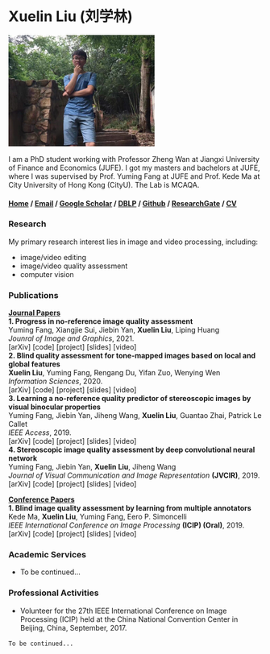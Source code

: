 # Xuelin Liu (刘学林)
![Image](/person.jpg)

I am a PhD student working with Professor Zheng Wan at Jiangxi University of Finance and Economics (JUFE). I got my masters and bachelors at JUFE, where I was supervised by Prof. Yuming Fang at JUFE and Prof. Kede Ma at City University of Hong Kong (CityU). The Lab is MCAQA.

#### [Home](https://github.com/LXLHXL123/xuelin.github.com/edit/gh-pages/index.md) / [Email](https://github.com/LXLHXL123/xuelin.github.com/edit/gh-pages/index.md) / [Google Scholar](https://github.com/LXLHXL123/xuelin.github.com/edit/gh-pages/index.md) / [DBLP](https://github.com/LXLHXL123/xuelin.github.com/edit/gh-pages/index.md) / [Github](https://github.com/LXLHXL123/xuelin.github.com/edit/gh-pages/index.md) / [ResearchGate](https://github.com/LXLHXL123/xuelin.github.com/edit/gh-pages/index.md) / [CV](https://github.com/LXLHXL123/xuelin.github.com/edit/gh-pages/index.md)


### Research
My primary research interest lies in image and video processing, including: 
- image/video editing
- image/video quality assessment
- computer vision

### Publications
**<u>Journal Papers</u>** <br>
**1. Progress in no-reference image quality assessment** <br>
Yuming Fang, Xiangjie Sui, Jiebin Yan, **Xuelin Liu**, Liping Huang <br>
*Jounral of Image and Graphics*, 2021. <br>
[arXiv] [code] [project] [slides] [video] <br>
**2. Blind quality assessment for tone-mapped images based on local and global features** <br>
**Xuelin Liu**, Yuming Fang, Rengang Du, Yifan Zuo, Wenying Wen <br>
*Information Sciences*, 2020. <br>
[arXiv] [code] [project] [slides] [video] <br>
**3. Learning a no-reference quality predictor of stereoscopic images by visual binocular properties** <br>
Yuming Fang, Jiebin Yan, Jiheng Wang, **Xuelin Liu**, Guantao Zhai, Patrick Le Callet <br>
*IEEE Access*, 2019. <br>
[arXiv] [code] [project] [slides] [video] <br>
**4. Stereoscopic image quality assessment by deep convolutional neural network** <br>
Yuming Fang, Jiebin Yan, **Xuelin Liu**, Jiheng Wang <br>
*Journal of Visual Communication and Image Representation* **(JVCIR)**, 2019. <br>
[arXiv] [code] [project] [slides] [video] 

**<u>Conference Papers</u>** <br>
**1. Blind image quality assessment by learning from multiple annotators** <br>
Kede Ma, **Xuelin Liu**, Yuming Fang, Eero P. Simoncelli <br>
*IEEE International Conference on Image Processing* **(ICIP) (Oral)**, 2019. <br>
[arXiv] [code] [project] [slides] [video]

### Academic Services
- To be continued...

### Professional Activities
- Volunteer for the 27th IEEE International Conference on Image Processing (ICIP) held at the China National Convention Center in Beijing, China, September, 2017.

```markdown
To be continued...
```
